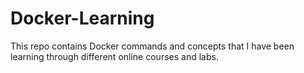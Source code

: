 # Docker-Learning
This repo contains Docker commands and concepts that I have been learning through different online courses and labs.
